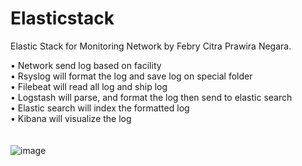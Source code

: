 # Elasticstack
Elastic Stack for Monitoring Network by Febry Citra Prawira Negara.

• Network send log based on facility\
• Rsyslog will format the log and save log on special folder\
• Filebeat will read all log and ship log\
• Logstash will parse, and format the log then send to elastic search\
• Elastic search will index the formatted log\
• Kibana will visualize the log\
\
\
![image](https://user-images.githubusercontent.com/12062436/139758528-eb049691-58e1-4292-afb1-e0c685bec8f7.png)
